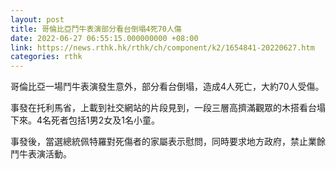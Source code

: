 ```yaml
---
layout: post
title: 哥倫比亞鬥牛表演部分看台倒塌4死70人傷
date: 2022-06-27 06:55:15.000000000 +08:00
link: https://news.rthk.hk/rthk/ch/component/k2/1654841-20220627.htm
categories: rthk
---
```


哥倫比亞一場鬥牛表演發生意外，部分看台倒塌，造成4人死亡，大約70人受傷。

事發在托利馬省，上載到社交網站的片段見到，一段三層高擠滿觀眾的木搭看台塌下來。4名死者包括1男2女及1名小童。

事發後，當選總統佩特羅對死傷者的家屬表示慰問，同時要求地方政府，禁止業餘鬥牛表演活動。

